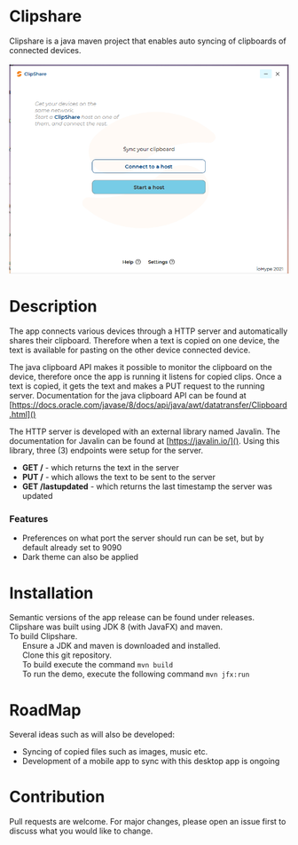 # Clipshare

Clipshare is a java maven project that enables auto syncing of
clipboards of connected devices. <br>  
![title](sampleImages/homePage.png)

# Description

The app connects various devices through a HTTP server and automatically
shares their clipboard. Therefore when a text is copied on one device,
the text is available for pasting on the other device connected device.

The java clipboard API makes it possible to monitor the clipboard on the
device, therefore once the app is running it listens for copied clips.
Once a text is copied, it gets the text and makes a PUT request to the
running server. Documentation for the java clipboard API can be found at  
[https://docs.oracle.com/javase/8/docs/api/java/awt/datatransfer/Clipboard.html]()

The HTTP server is developed with an external library named Javalin. The
documentation for Javalin can be found at [https://javalin.io/](). Using
this library, three (3) endpoints were setup for the server. <br>

<ul>
<li><strong>GET /</strong> - which returns the text in the server </li>
<li><strong>PUT /</strong> - which allows the text to be sent to the server </li>
<li><strong>GET /lastupdated</strong> - which returns the last timestamp the server was updated</li>
</ul>

### Features

<ul>
<li>Preferences on what port the server should run can be set, but by default already set to 9090 </li>
<li>Dark theme can also be applied </li>
</ul>

# Installation

Semantic versions of the app release can be found under releases. <br>
Clipshare was built using JDK 8 (with JavaFX) and maven.<br> To build
Clipshare. <br> &nbsp;&nbsp;&nbsp;&nbsp;&nbsp;&nbsp;Ensure a JDK and
maven is downloaded and installed. <br>
&nbsp;&nbsp;&nbsp;&nbsp;&nbsp;&nbsp;Clone this git repository.<br>
&nbsp;&nbsp;&nbsp;&nbsp;&nbsp;&nbsp;To build execute the command `mvn
build`<br> &nbsp;&nbsp;&nbsp;&nbsp;&nbsp;&nbsp;To run the demo, execute
the following command `mvn jfx:run `

# RoadMap
Several ideas such as will also be developed:
<ul>
<li>Syncing of copied files such as images, music etc.</li>
<li>Development of a mobile app to sync with this desktop app is ongoing</li>
</ul>

# Contribution

Pull requests are welcome. For major changes, please open an issue first
to discuss what you would like to change.
